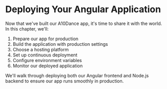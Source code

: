 # Deploying Your Angular Application

Now that we've built our A10Dance app, it's time to share it with the world. In this chapter, we'll:

1. Prepare our app for production
2. Build the application with production settings
3. Choose a hosting platform
4. Set up continuous deployment
5. Configure environment variables
6. Monitor our deployed application

We'll walk through deploying both our Angular frontend and Node.js backend to ensure our app runs smoothly in production.
